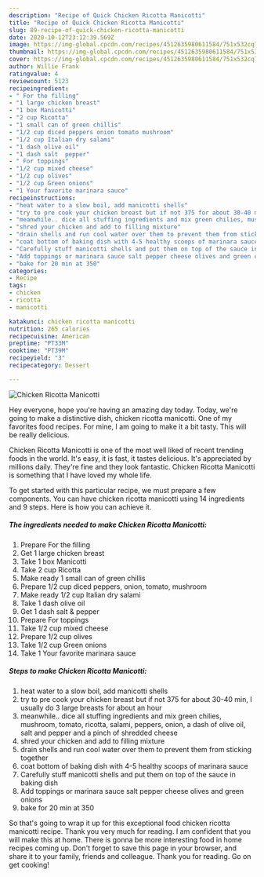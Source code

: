 ```yaml
---
description: "Recipe of Quick Chicken Ricotta Manicotti"
title: "Recipe of Quick Chicken Ricotta Manicotti"
slug: 89-recipe-of-quick-chicken-ricotta-manicotti
date: 2020-10-12T23:12:39.569Z
image: https://img-global.cpcdn.com/recipes/4512635980611584/751x532cq70/chicken-ricotta-manicotti-recipe-main-photo.jpg
thumbnail: https://img-global.cpcdn.com/recipes/4512635980611584/751x532cq70/chicken-ricotta-manicotti-recipe-main-photo.jpg
cover: https://img-global.cpcdn.com/recipes/4512635980611584/751x532cq70/chicken-ricotta-manicotti-recipe-main-photo.jpg
author: Willie Frank
ratingvalue: 4
reviewcount: 5123
recipeingredient:
- " For the filling"
- "1 large chicken breast"
- "1 box Manicotti"
- "2 cup Ricotta"
- "1 small can of green chillis"
- "1/2 cup diced peppers onion tomato mushroom"
- "1/2 cup Italian dry salami"
- "1 dash olive oil"
- "1 dash salt  pepper"
- " For toppings"
- "1/2 cup mixed cheese"
- "1/2 cup olives"
- "1/2 cup Green onions"
- "1 Your favorite marinara sauce"
recipeinstructions:
- "heat water to a slow boil, add manicotti shells"
- "try to pre cook your chicken breast but if not 375 for about 30-40 min, I usually do 3 large breasts for about an hour"
- "meanwhile.. dice all stuffing ingredients and mix green chilies, mushroom, tomato, ricotta, salami, peppers, onion, a dash of olive oil, salt and pepper and a pinch of shredded cheese"
- "shred your chicken and add to filling mixture"
- "drain shells and run cool water over them to prevent them from sticking together"
- "coat bottom of baking dish with 4-5 healthy scoops of marinara sauce"
- "Carefully stuff manicotti shells and put them on top of the sauce in baking dish"
- "Add toppings or marinara sauce salt pepper cheese olives and green onions"
- "bake for 20 min at 350"
categories:
- Recipe
tags:
- chicken
- ricotta
- manicotti

katakunci: chicken ricotta manicotti 
nutrition: 265 calories
recipecuisine: American
preptime: "PT33M"
cooktime: "PT39M"
recipeyield: "3"
recipecategory: Dessert

---
```



![Chicken Ricotta Manicotti](https://img-global.cpcdn.com/recipes/4512635980611584/751x532cq70/chicken-ricotta-manicotti-recipe-main-photo.jpg)

Hey everyone, hope you're having an amazing day today. Today, we're going to make a distinctive dish, chicken ricotta manicotti. One of my favorites food recipes. For mine, I am going to make it a bit tasty. This will be really delicious.

Chicken Ricotta Manicotti is one of the most well liked of recent trending foods in the world. It's easy, it is fast, it tastes delicious. It's appreciated by millions daily. They're fine and they look fantastic. Chicken Ricotta Manicotti is something that I have loved my whole life.




To get started with this particular recipe, we must prepare a few components. You can have chicken ricotta manicotti using 14 ingredients and 9 steps. Here is how you can achieve it.

<!--inarticleads1-->

##### The ingredients needed to make Chicken Ricotta Manicotti:

1. Prepare  For the filling
1. Get 1 large chicken breast
1. Take 1 box Manicotti
1. Take 2 cup Ricotta
1. Make ready 1 small can of green chillis
1. Prepare 1/2 cup diced peppers, onion, tomato, mushroom
1. Make ready 1/2 cup Italian dry salami
1. Take 1 dash olive oil
1. Get 1 dash salt &amp; pepper
1. Prepare  For toppings
1. Take 1/2 cup mixed cheese
1. Prepare 1/2 cup olives
1. Take 1/2 cup Green onions
1. Take 1 Your favorite marinara sauce




<!--inarticleads2-->

##### Steps to make Chicken Ricotta Manicotti:

1. heat water to a slow boil, add manicotti shells
1. try to pre cook your chicken breast but if not 375 for about 30-40 min, I usually do 3 large breasts for about an hour
1. meanwhile.. dice all stuffing ingredients and mix green chilies, mushroom, tomato, ricotta, salami, peppers, onion, a dash of olive oil, salt and pepper and a pinch of shredded cheese
1. shred your chicken and add to filling mixture
1. drain shells and run cool water over them to prevent them from sticking together
1. coat bottom of baking dish with 4-5 healthy scoops of marinara sauce
1. Carefully stuff manicotti shells and put them on top of the sauce in baking dish
1. Add toppings or marinara sauce salt pepper cheese olives and green onions
1. bake for 20 min at 350




So that's going to wrap it up for this exceptional food chicken ricotta manicotti recipe. Thank you very much for reading. I am confident that you will make this at home. There is gonna be more interesting food in home recipes coming up. Don't forget to save this page in your browser, and share it to your family, friends and colleague. Thank you for reading. Go on get cooking!
